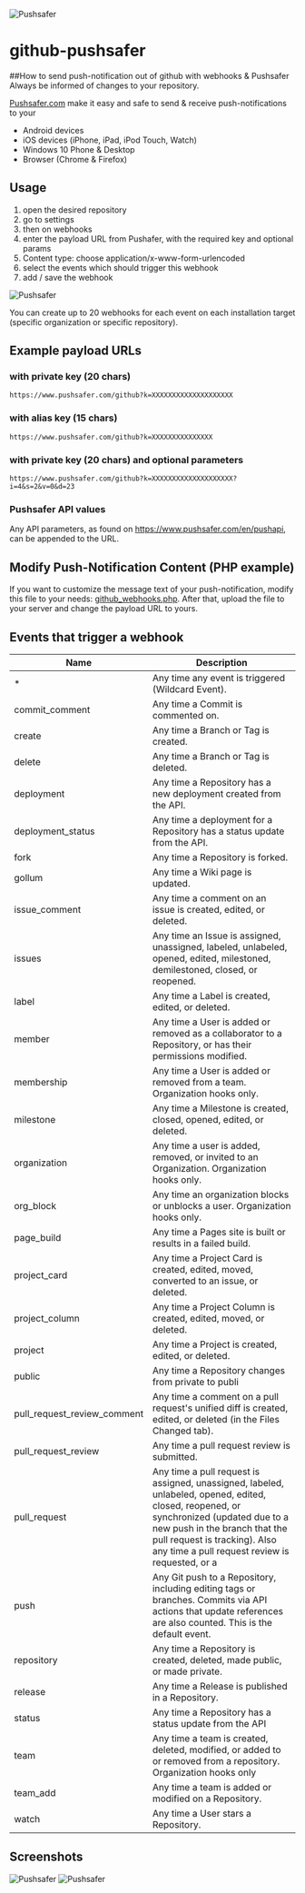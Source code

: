 ![Pushsafer](https://www.pushsafer.com/de/assets/logos/logo.png)
# github-pushsafer
##How to send push-notification out of github with webhooks &amp; Pushsafer
Always be informed of changes to your repository.

[Pushsafer.com](https://www.pushsafer.com) make it easy and safe to send &amp; receive push-notifications to your
- Android devices
- iOS devices (iPhone, iPad, iPod Touch, Watch)
- Windows 10 Phone & Desktop
- Browser (Chrome & Firefox)

## Usage
1. open the desired repository
2. go to settings
3. then on webhooks
4. enter the payload URL from Pushafer, with the required key and optional params
5. Content type: choose application/x-www-form-urlencoded
6. select the events which should trigger this webhook
7. add / save the webhook

![Pushsafer](https://www.pushsafer.com/de/assets/examples/github_add_webhook.jpg)

You can create up to 20 webhooks for each event on each installation target (specific organization or specific repository).

## Example payload URLs
### with private key (20 chars)

	https://www.pushsafer.com/github?k=XXXXXXXXXXXXXXXXXXXX
  
### with alias key (15 chars)

	https://www.pushsafer.com/github?k=XXXXXXXXXXXXXXX
  
### with private key (20 chars) and optional parameters

	https://www.pushsafer.com/github?k=XXXXXXXXXXXXXXXXXXXX?i=4&s=2&v=0&d=23

### Pushsafer API values

Any API parameters, as found on https://www.pushsafer.com/en/pushapi, can be appended to the URL.

## Modify Push-Notification Content (PHP example)

If you want to customize the message text of your push-notification, modify this file to your needs: [github_webhooks.php](https://github.com/appzer/github-pushsafer/blob/master/github_webhooks.php). After that, upload the file to your server and change the payload URL to yours.

## Events that trigger a webhook
|Name | Description |
| ------------- | ------------- |
| * | Any time any event is triggered (Wildcard Event).|
| commit_comment | Any time a Commit is commented on.|
| create|	Any time a Branch or Tag is created.|
| delete|	Any time a Branch or Tag is deleted.|
| deployment|	Any time a Repository has a new deployment created from the API.|
| deployment_status|	Any time a deployment for a Repository has a status update from the API.|
| fork|	Any time a Repository is forked.|
| gollum|	Any time a Wiki page is updated.|
| issue_comment|	Any time a comment on an issue is created, edited, or deleted.|
| issues|	Any time an Issue is assigned, unassigned, labeled, unlabeled, opened, edited, milestoned, demilestoned, closed, or reopened.|
| label|	Any time a Label is created, edited, or deleted.|
| member|	Any time a User is added or removed as a collaborator to a Repository, or has their permissions modified.|
| membership|	Any time a User is added or removed from a team. Organization hooks only.|
| milestone|	Any time a Milestone is created, closed, opened, edited, or deleted.|
| organization|	Any time a user is added, removed, or invited to an Organization. Organization hooks only.|
| org_block|	Any time an organization blocks or unblocks a user. Organization hooks only.|
| page_build|	Any time a Pages site is built or results in a failed build.|
| project_card|	Any time a Project Card is created, edited, moved, converted to an issue, or deleted.|
| project_column|	Any time a Project Column is created, edited, moved, or deleted.|
| project|	Any time a Project is created, edited, or deleted.|
| public|	Any time a Repository changes from private to publi|c.
| pull_request_review_comment|	Any time a comment on a pull request's unified diff is created, edited, or deleted (in the Files Changed tab).|
| pull_request_review|	Any time a pull request review is submitted.|
| pull_request|	Any time a pull request is assigned, unassigned, labeled, unlabeled, opened, edited, closed, reopened, or synchronized (updated due to a new push in the branch that the pull request is tracking). Also any time a pull request review is requested, or a | | review request is removed.|
| push|	Any Git push to a Repository, including editing tags or branches. Commits via API actions that update references are also counted. This is the default event.|
| repository|	Any time a Repository is created, deleted, made public, or made private.|
| release|	Any time a Release is published in a Repository.|
| status|	Any time a Repository has a status update from the API|
| team|	Any time a team is created, deleted, modified, or added to or removed from a repository. Organization hooks only|
| team_add|	Any time a team is added or modified on a Repository.|
| watch|	Any time a User stars a Repository.|

## Screenshots
![Pushsafer](https://www.pushsafer.com/de/assets/examples/github_push_notification.jpg) ![Pushsafer](https://www.pushsafer.com/de/assets/examples/github_client.jpg)
